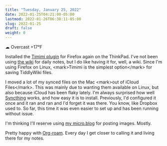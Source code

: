 ```yaml
---
title: "Tuesday, January 25, 2022"
date: 2022-01-25T04:21:00-05:00
lastmod: 2022-01-26T06:38:11-05:00
slug: 2022-01-25
draft: false
weight: 0
---
```


☁ Overcast +17°F

Installed the [Timimi plugin](https://github.com/ibnishak/Timimi) for Firefox again on the ThinkPad. I've not been using [the wiki](https://rudimentarylathe.wiki) for daily notes, but I do like having it for, well, a wiki. Since I'm using Firefox on Linux, &lt;mark&gt;Timimi is the simplest option&lt;/mark&gt; for saving TiddlyWiki files.

I moved a lot of my synced files on the Mac &lt;mark&gt;out of iCloud Files&lt;/mark&gt;.
This was mainly due to wanting them available on Linux, but also because iCloud
has been flaky lately. I'm always surprised how well [Syncthing](https://syncthing.net/) works, and how
easy it is to install. Previously, I'd configured it once and it ran and ran and
I'd forget it was there. You know, like Dropbox used to. So far, this time it
was even easier to set up and has been running without issue.

I'm thinking I'll reserve using [my micro.blog](https://jack.micro.blog) for posting images. Mostly.

Pretty happy with [Org-roam](https://www.orgroam.com/). Every day I get closer to calling it and living there for my notes.

[//]: # "Exported with love from a post written in Org mode"
[//]: # "- https://github.com/kaushalmodi/ox-hugo"
